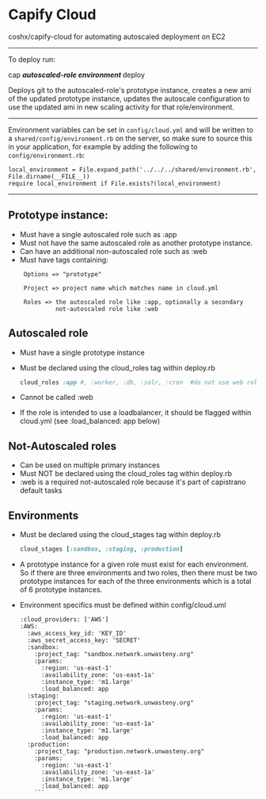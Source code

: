 Capify Cloud
====================================================

coshx/capify-cloud for automating autoscaled deployment on EC2


------------------------------

To deploy run: <br>

cap <b><i> autoscaled-role environment </i></b> deploy

Deploys git to the autoscaled-role's prototype instance, creates a new ami of
the updated prototype instance, updates the autoscale configuration to use the
updated ami in new scaling activity for that role/environment.


-----------------------------

Environment variables can be set in `config/cloud.yml` and will be
written to a `shared/config/environment.rb` on the server, so make sure
to source this in your application, for example by adding the following
to `config/environment.rb`:

```
local_environment = File.expand_path('../../../shared/environment.rb', File.dirname(__FILE__))
require local_environment if File.exists?(local_environment)
```
-----------------------------


Prototype instance:
----
- Must have a single autoscaled role such as :app
- Must not have the same autoscaled role as another prototype instance.
- Can have an additional non-autoscaled role such as :web
- Must have tags containing:
   ```
    Options => "prototype"

    Project => project name which matches name in cloud.yml

    Roles => the autoscaled role like :app, optionally a secondary
             not-autoscaled role like :web
   ```

Autoscaled role
----
- Must have a single prototype instance
- Must be declared using the cloud_roles tag within deploy.rb

    ```ruby
	cloud_roles :app #, :worker, :db, :solr, :cron  #do not use web role here.
	```
- Cannot be called :web
- If the role is intended to use a loadbalancer, it should be flagged within
  cloud.yml (see :load_balanced: app below)


Not-Autoscaled roles
---
- Can be used on multiple primary instances
- Must NOT be declared using the cloud_roles tag within deploy.rb
- :web is a required not-autoscaled role because it's part of capistrano
  default tasks


Environments
---

- Must be declared using the cloud_stages tag within deploy.rb

	```ruby
	cloud_stages [:sandbox, :staging, :production]
	```
- A prototype instance for a given role must exist for each environment.  So if
  there are three environments and two roles, then there must be two prototype
  instances for each of the three environments which is a total of 6 prototype
  instances.

- Environment specifics must be defined within config/cloud.uml

	```
	:cloud_providers: ['AWS']
	:AWS:
	  :aws_access_key_id: 'KEY_ID'
	  :aws_secret_access_key: 'SECRET'
	  :sandbox:
	    :project_tag: "sandbox.network.unwasteny.org"
	    :params:
	      :region: 'us-east-1'
	      :availability_zone: 'us-east-1a'
	      :instance_type: 'm1.large'
	      :load_balanced: app
	  :staging:
	    :project_tag: "staging.network.unwasteny.org"
	    :params:
	      :region: 'us-east-1'
	      :availability_zone: 'us-east-1a'
	      :instance_type: 'm1.large'
	      :load_balanced: app
	  :production:
	    :project_tag: "production.network.unwasteny.org"
	    :params:
	      :region: 'us-east-1'
	      :availability_zone: 'us-east-1a'
	      :instance_type: 'm1.large'
	      :load_balanced: app
		```

